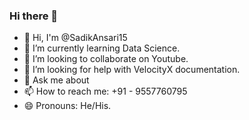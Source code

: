### Hi there 👋
- 👋 Hi, I'm @SadikAnsari15
- 🌱 I’m currently learning Data Science.
- 👯 I’m looking to collaborate on Youtube.
- 🤔 I’m looking for help with VelocityX documentation.
- 💬 Ask me about 
- 📫 How to reach me: +91 - 9557760795
- 😄 Pronouns: He/His.
